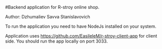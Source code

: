 #Backend application for R-stroy online shop.

Author: Dzhumaliev Savva Stanislavovich

To run the application you need to have NodeJs installed on your system.

Application uses https://github.com/EasileleM/r-stroy-client-app for client side.
You should run the app locally on port 3033.
